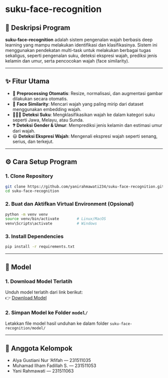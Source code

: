 # suku-face-recognition

## 📌 Deskripsi Program
**suku-face-recognition** adalah sistem pengenalan wajah berbasis deep learning yang mampu melakukan identifikasi dan klasifikasinya. Sistem ini menggunakan pendekatan multi-task untuk melakukan berbagai tugas sekaligus, seperti pengenalan suku, deteksi ekspresi wajah, prediksi jenis kelamin dan umur, serta pencocokan wajah (face similarity).

---

## ✨ Fitur Utama
- 🔄 **Preprocessing Otomatis**: Resize, normalisasi, dan augmentasi gambar dilakukan secara otomatis.
- 👥 **Face Similarity**: Mencari wajah yang paling mirip dari dataset menggunakan embedding wajah.
- 🧑‍🤝‍🧑 **Deteksi Suku**: Mengklasifikasikan wajah ke dalam kategori suku seperti Jawa, Melayu, atau Sunda.
- 🙻 **Deteksi Gender & Umur**: Memprediksi jenis kelamin dan estimasi umur dari wajah.
- 😃 **Deteksi Ekspresi Wajah**: Mengenali ekspresi wajah seperti senang, serius, dan terkejut.

---

## ⚙️ Cara Setup Program

### 1. Clone Repository
```bash
git clone https://github.com/yanirahmawati234/suku-face-recognition.git
cd suku-face-recognition
```

### 2. Buat dan Aktifkan Virtual Environment (Opsional)
```bash
python -m venv venv
source venv/bin/activate        # Linux/MacOS
venv\Scripts\activate           # Windows
```

### 3. Install Dependencies
```bash
pip install -r requirements.txt
```

---

## 🧠 Model

### 1. Download Model Terlatih
Unduh model terlatih dari link berikut:  
👉 [Download Model](https://drive.google.com/drive/folders/1Kdy6XbF7uR1jNUCf2VfvweixeyluJ-Mj?usp=sharing)

### 2. Simpan Model ke Folder `model/`
Letakkan file model hasil unduhan ke dalam folder `suku-face-recognition/model/`

---

## 👥 Anggota Kelompok
- Alya Gustiani Nur ‘Afifah — 231511035  
- Muhamad Ilham Fadillah S. — 231511053  
- Yani Rahmawati — 231511063

